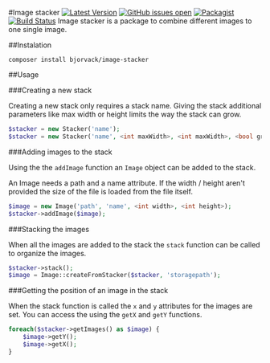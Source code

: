 #Image stacker
[![Latest Version](https://img.shields.io/github/release/bjorvack/image-stacker.svg?style=flat-square)](https://github.com/bjorvack/image-stacker/releases)
[![GitHub issues open](https://img.shields.io/github/issues-raw/bjorvack/image-stacker.svg?style=flat-square&maxAge=2592000)](https://github.com/bjorvack/image-stacker/issues)
[![Packagist](https://img.shields.io/packagist/l/doctrine/orm.svg?style=flat-square&maxAge=2592000)](LICENSE.md)
[![Build Status](https://img.shields.io/travis/bjorvack/image-stacker.svg?style=flat-square)](https://travis-ci.org/bjorvack/image-stacker)
Image stacker is a package to combine different images to one single image.

##Instalation

```
composer install bjorvack/image-stacker
```

##Usage

###Creating a new stack

Creating a new stack only requires a stack name. Giving the stack additional parameters like max width or height limits the way the stack can grow.

```php
$stacker = new Stacker('name');
$stacker = new Stacker('name', <int maxWidth>, <int maxWidth>, <bool growVertical>, <bool growHorizontal>);
```

###Adding images to the stack

Using the the `addImage` function an `Image` object can be added to the stack.

An Image needs a path and a name attribute. If the width / height aren't provided the size of the file is loaded from the file itself.

```php
$image = new Image('path', 'name', <int width>, <int height>);
$stacker->addImage($image);
```

###Stacking the images

When all the images are added to the stack the `stack` function can be called to organize the images.

```php
$stacker->stack();
$image = Image::createFromStacker($stacker, 'storagepath');
```

###Getting the position of an image in the stack

When the stack function is called the `x` and `y` attributes for the images are set.
You can access the using the `getX` and `getY` functions.

```php
foreach($stacker->getImages() as $image) {
    $image->getY();
    $image->getX();
}
```


